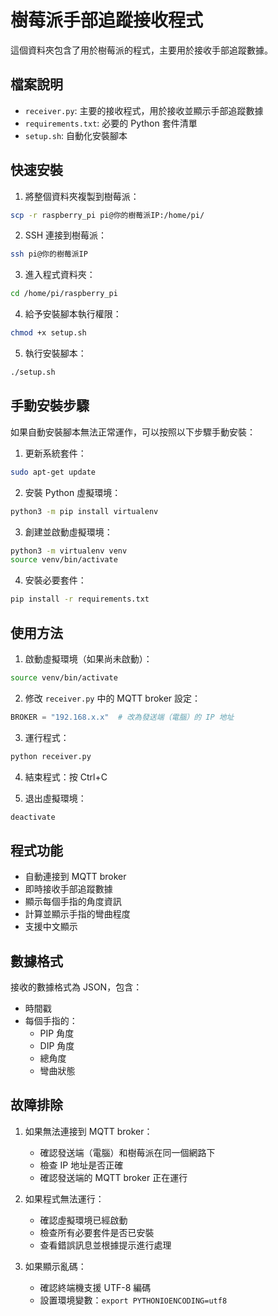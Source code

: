# 樹莓派手部追蹤接收程式

這個資料夾包含了用於樹莓派的程式，主要用於接收手部追蹤數據。

## 檔案說明

- `receiver.py`: 主要的接收程式，用於接收並顯示手部追蹤數據
- `requirements.txt`: 必要的 Python 套件清單
- `setup.sh`: 自動化安裝腳本

## 快速安裝

1. 將整個資料夾複製到樹莓派：
```bash
scp -r raspberry_pi pi@你的樹莓派IP:/home/pi/
```

2. SSH 連接到樹莓派：
```bash
ssh pi@你的樹莓派IP
```

3. 進入程式資料夾：
```bash
cd /home/pi/raspberry_pi
```

4. 給予安裝腳本執行權限：
```bash
chmod +x setup.sh
```

5. 執行安裝腳本：
```bash
./setup.sh
```

## 手動安裝步驟

如果自動安裝腳本無法正常運作，可以按照以下步驟手動安裝：

1. 更新系統套件：
```bash
sudo apt-get update
```

2. 安裝 Python 虛擬環境：
```bash
python3 -m pip install virtualenv
```

3. 創建並啟動虛擬環境：
```bash
python3 -m virtualenv venv
source venv/bin/activate
```

4. 安裝必要套件：
```bash
pip install -r requirements.txt
```

## 使用方法

1. 啟動虛擬環境（如果尚未啟動）：
```bash
source venv/bin/activate
```

2. 修改 `receiver.py` 中的 MQTT broker 設定：
```python
BROKER = "192.168.x.x"  # 改為發送端（電腦）的 IP 地址
```

3. 運行程式：
```bash
python receiver.py
```

4. 結束程式：按 Ctrl+C

5. 退出虛擬環境：
```bash
deactivate
```

## 程式功能

- 自動連接到 MQTT broker
- 即時接收手部追蹤數據
- 顯示每個手指的角度資訊
- 計算並顯示手指的彎曲程度
- 支援中文顯示

## 數據格式

接收的數據格式為 JSON，包含：
- 時間戳
- 每個手指的：
  - PIP 角度
  - DIP 角度
  - 總角度
  - 彎曲狀態

## 故障排除

1. 如果無法連接到 MQTT broker：
   - 確認發送端（電腦）和樹莓派在同一個網路下
   - 檢查 IP 地址是否正確
   - 確認發送端的 MQTT broker 正在運行

2. 如果程式無法運行：
   - 確認虛擬環境已經啟動
   - 檢查所有必要套件是否已安裝
   - 查看錯誤訊息並根據提示進行處理

3. 如果顯示亂碼：
   - 確認終端機支援 UTF-8 編碼
   - 設置環境變數：`export PYTHONIOENCODING=utf8` 